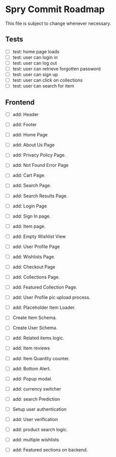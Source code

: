 # Spry Commit Roadmap

This file is subject to change whenever necessary.

## Tests

-  [ ] test: home page loads
-  [ ] test: user can login in
-  [ ] test: user can log out
-  [ ] test: user can retrieve forgotten password
-  [ ] test: user can sign up
-  [ ] test: user can click on collections
-  [ ] test: user can search for item

## Frontend

-  [ ] add: Header
-  [ ] add: Footer
-  [ ] add: Home Page
-  [ ] add: About Us Page
-  [ ] add: Privacy Policy Page.
-  [ ] add: Not Found Error Page
-  [ ] add: Cart Page.
-  [ ] add: Search Page.
-  [ ] add: Search Results Page.
-  [ ] add: Login Page
-  [ ] add: Sign In page.
-  [ ] add: Item page.
-  [ ] add: Empty Wishlist View
-  [ ] add: User Profile Page
-  [ ] add: Wishlists Page.
-  [ ] add: Checkout Page
-  [ ] add: Collections Page.
-  [ ] add: Featured Collection Page.

-  [ ] add: User Profile pic upload process.
-  [ ] add: Placeholder Item Loader.

-  [ ] Create Item Schema.
-  [ ] Create User Schema.
-  [ ] add: Related items logic.
-  [ ] add: Item reviews
-  [ ] add: Item Quantity counter.
-  [ ] add: Bottom Alert.
-  [ ] add: Popup modal.

-  [ ] add: currency switcher
-  [ ] add: search Prediction
-  [ ] Setup user authentication
-  [ ] add: User verification
-  [ ] add: product search logic.
-  [ ] add: multiple wishlists
-  [ ] add: Featured sections on backend.
